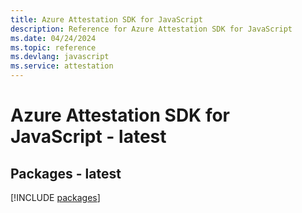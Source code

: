 ```yaml
---
title: Azure Attestation SDK for JavaScript
description: Reference for Azure Attestation SDK for JavaScript
ms.date: 04/24/2024
ms.topic: reference
ms.devlang: javascript
ms.service: attestation
---
```

# Azure Attestation SDK for JavaScript - latest
## Packages - latest
[!INCLUDE [packages](attestation-index.md)]